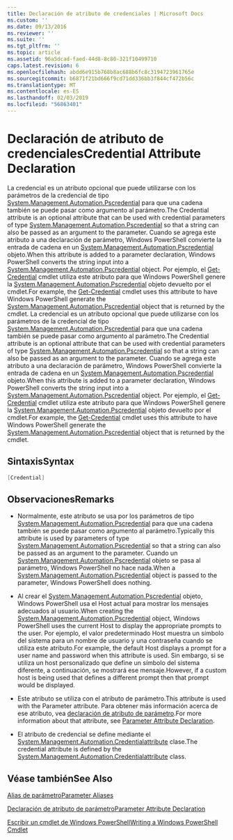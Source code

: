 ```yaml
---
title: Declaración de atributo de credenciales | Microsoft Docs
ms.custom: ''
ms.date: 09/13/2016
ms.reviewer: ''
ms.suite: ''
ms.tgt_pltfrm: ''
ms.topic: article
ms.assetid: 96a5dcad-faed-44d8-8c80-321f10499710
caps.latest.revision: 6
ms.openlocfilehash: abdd6e915b768b8ac688b6fc8c3194723961765e
ms.sourcegitcommit: b6871f21bd666f9cd71dd336bb3f844cf472b56c
ms.translationtype: MT
ms.contentlocale: es-ES
ms.lasthandoff: 02/03/2019
ms.locfileid: "56863401"
---
```

# <a name="credential-attribute-declaration"></a><span data-ttu-id="dca9c-102">Declaración de atributo de credenciales</span><span class="sxs-lookup"><span data-stu-id="dca9c-102">Credential Attribute Declaration</span></span>

<span data-ttu-id="dca9c-103">La credencial es un atributo opcional que puede utilizarse con los parámetros de la credencial de tipo [System.Management.Automation.Pscredential](/dotnet/api/System.Management.Automation.PSCredential) para que una cadena también se puede pasar como argumento al parámetro.</span><span class="sxs-lookup"><span data-stu-id="dca9c-103">The Credential attribute is an optional attribute that can be used with credential parameters of type [System.Management.Automation.Pscredential](/dotnet/api/System.Management.Automation.PSCredential) so that a string can also be passed as an argument to the parameter.</span></span> <span data-ttu-id="dca9c-104">Cuando se agrega este atributo a una declaración de parámetro, Windows PowerShell convierte la entrada de cadena en un [System.Management.Automation.Pscredential](/dotnet/api/System.Management.Automation.PSCredential) objeto.</span><span class="sxs-lookup"><span data-stu-id="dca9c-104">When this attribute is added to a parameter declaration, Windows PowerShell converts the string input into a [System.Management.Automation.Pscredential](/dotnet/api/System.Management.Automation.PSCredential) object.</span></span> <span data-ttu-id="dca9c-105">Por ejemplo, el [Get-Credential](/powershell/module/Microsoft.PowerShell.Security/Get-Credential) cmdlet utiliza este atributo para que Windows PowerShell genere la [System.Management.Automation.Pscredential](/dotnet/api/System.Management.Automation.PSCredential) objeto devuelto por el cmdlet.</span><span class="sxs-lookup"><span data-stu-id="dca9c-105">For example, the [Get-Credential](/powershell/module/Microsoft.PowerShell.Security/Get-Credential) cmdlet uses this attribute to have Windows PowerShell generate the [System.Management.Automation.Pscredential](/dotnet/api/System.Management.Automation.PSCredential) object that is returned by the cmdlet.</span></span>
<span data-ttu-id="dca9c-106">La credencial es un atributo opcional que puede utilizarse con los parámetros de la credencial de tipo [System.Management.Automation.Pscredential](/dotnet/api/System.Management.Automation.PSCredential) para que una cadena también se puede pasar como argumento al parámetro.</span><span class="sxs-lookup"><span data-stu-id="dca9c-106">The Credential attribute is an optional attribute that can be used with credential parameters of type [System.Management.Automation.Pscredential](/dotnet/api/System.Management.Automation.PSCredential) so that a string can also be passed as an argument to the parameter.</span></span> <span data-ttu-id="dca9c-107">Cuando se agrega este atributo a una declaración de parámetro, Windows PowerShell convierte la entrada de cadena en un [System.Management.Automation.Pscredential](/dotnet/api/System.Management.Automation.PSCredential) objeto.</span><span class="sxs-lookup"><span data-stu-id="dca9c-107">When this attribute is added to a parameter declaration, Windows PowerShell converts the string input into a [System.Management.Automation.Pscredential](/dotnet/api/System.Management.Automation.PSCredential) object.</span></span> <span data-ttu-id="dca9c-108">Por ejemplo, el [Get-Credential](/powershell/module/Microsoft.PowerShell.Security/Get-Credential) cmdlet utiliza este atributo para que Windows PowerShell genere la [System.Management.Automation.Pscredential](/dotnet/api/System.Management.Automation.PSCredential) objeto devuelto por el cmdlet.</span><span class="sxs-lookup"><span data-stu-id="dca9c-108">For example, the [Get-Credential](/powershell/module/Microsoft.PowerShell.Security/Get-Credential) cmdlet uses this attribute to have Windows PowerShell generate the [System.Management.Automation.Pscredential](/dotnet/api/System.Management.Automation.PSCredential) object that is returned by the cmdlet.</span></span>

## <a name="syntax"></a><span data-ttu-id="dca9c-109">Sintaxis</span><span class="sxs-lookup"><span data-stu-id="dca9c-109">Syntax</span></span>

```csharp
[Credential]
```

## <a name="remarks"></a><span data-ttu-id="dca9c-110">Observaciones</span><span class="sxs-lookup"><span data-stu-id="dca9c-110">Remarks</span></span>

- <span data-ttu-id="dca9c-111">Normalmente, este atributo se usa por los parámetros de tipo [System.Management.Automation.Pscredential](/dotnet/api/System.Management.Automation.PSCredential) para que una cadena también se puede pasar como argumento al parámetro.</span><span class="sxs-lookup"><span data-stu-id="dca9c-111">Typically this attribute is used by parameters of type [System.Management.Automation.Pscredential](/dotnet/api/System.Management.Automation.PSCredential) so that a string can also be passed as an argument to the parameter.</span></span> <span data-ttu-id="dca9c-112">Cuando un [System.Management.Automation.Pscredential](/dotnet/api/System.Management.Automation.PSCredential) objeto se pasa al parámetro, Windows PowerShell no hace nada.</span><span class="sxs-lookup"><span data-stu-id="dca9c-112">When a [System.Management.Automation.Pscredential](/dotnet/api/System.Management.Automation.PSCredential) object is passed to the parameter, Windows PowerShell does nothing.</span></span>

- <span data-ttu-id="dca9c-113">Al crear el [System.Management.Automation.Pscredential](/dotnet/api/System.Management.Automation.PSCredential) objeto, Windows PowerShell usa el Host actual para mostrar los mensajes adecuados al usuario.</span><span class="sxs-lookup"><span data-stu-id="dca9c-113">When creating the [System.Management.Automation.Pscredential](/dotnet/api/System.Management.Automation.PSCredential) object, Windows PowerShell uses the current Host to display the appropriate prompts to the user.</span></span> <span data-ttu-id="dca9c-114">Por ejemplo, el valor predeterminado Host muestra un símbolo del sistema para un nombre de usuario y una contraseña cuando se utiliza este atributo.</span><span class="sxs-lookup"><span data-stu-id="dca9c-114">For example, the default Host displays a prompt for a user name and password when this attribute is used.</span></span> <span data-ttu-id="dca9c-115">Sin embargo, si se utiliza un host personalizado que define un símbolo del sistema diferente, a continuación, se mostrará ese mensaje.</span><span class="sxs-lookup"><span data-stu-id="dca9c-115">However, if a custom host is being used that defines a different prompt then that prompt would be displayed.</span></span>

- <span data-ttu-id="dca9c-116">Este atributo se utiliza con el atributo de parámetro.</span><span class="sxs-lookup"><span data-stu-id="dca9c-116">This attribute is used with the Parameter attribute.</span></span> <span data-ttu-id="dca9c-117">Para obtener más información acerca de ese atributo, vea [declaración de atributo de parámetro](./parameter-attribute-declaration.md).</span><span class="sxs-lookup"><span data-stu-id="dca9c-117">For more information about that attribute, see [Parameter Attribute Declaration](./parameter-attribute-declaration.md).</span></span>

- <span data-ttu-id="dca9c-118">El atributo de credencial se define mediante el [System.Management.Automation.Credentialattribute](/dotnet/api/System.Management.Automation.CredentialAttribute) clase.</span><span class="sxs-lookup"><span data-stu-id="dca9c-118">The credential attribute is defined by the [System.Management.Automation.Credentialattribute](/dotnet/api/System.Management.Automation.CredentialAttribute) class.</span></span>

## <a name="see-also"></a><span data-ttu-id="dca9c-119">Véase también</span><span class="sxs-lookup"><span data-stu-id="dca9c-119">See Also</span></span>

[<span data-ttu-id="dca9c-120">Alias de parámetro</span><span class="sxs-lookup"><span data-stu-id="dca9c-120">Parameter Aliases</span></span>](./parameter-aliases.md)

[<span data-ttu-id="dca9c-121">Declaración de atributo de parámetro</span><span class="sxs-lookup"><span data-stu-id="dca9c-121">Parameter Attribute Declaration</span></span>](./parameter-attribute-declaration.md)

[<span data-ttu-id="dca9c-122">Escribir un cmdlet de Windows PowerShell</span><span class="sxs-lookup"><span data-stu-id="dca9c-122">Writing a Windows PowerShell Cmdlet</span></span>](./writing-a-windows-powershell-cmdlet.md)
